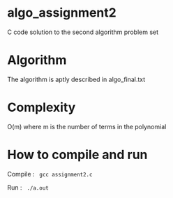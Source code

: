 # algo_assignment2
C code solution to the second algorithm problem set 


# Algorithm
The algorithm is aptly described in algo_final.txt

# Complexity
O(m) where m is the number of terms in the polynomial

# How to compile and run

Compile : <code> gcc assignment2.c </code>

Run : <code> ./a.out </code>



